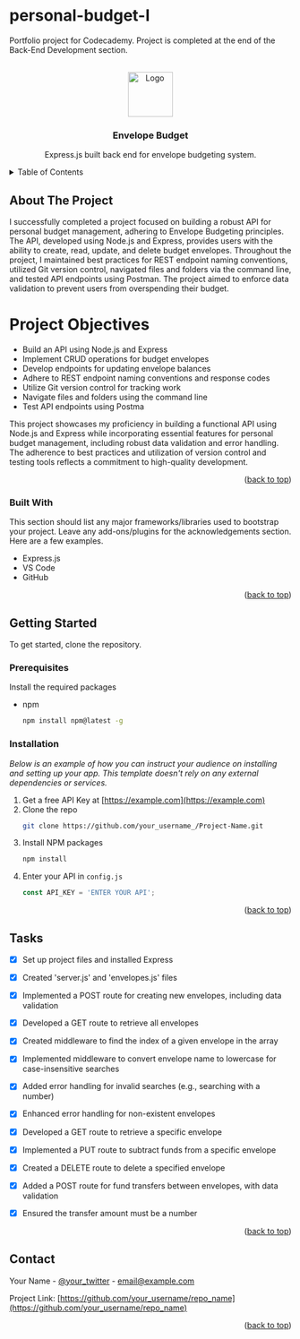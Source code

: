 # personal-budget-I
 Portfolio project for Codecademy. Project is completed at the end of the Back-End Development section.
 
 <!-- PROJECT LOGO -->
<br />
<div align="center">
  <a href="https://github.com/othneildrew/Best-README-Template">
    <img src="images/logo.png" alt="Logo" width="80" height="80">
  </a>

  <h3 align="center">Envelope Budget</h3>

  <p align="center">
    Express.js built back end for envelope budgeting system.
</div>



<!-- TABLE OF CONTENTS -->
<details>
  <summary>Table of Contents</summary>
  <ol>
    <li>
      <a href="#about-the-project">About The Project</a>
      <ul>
        <li><a href="#built-with">Built With</a></li>
      </ul>
    </li>
    <li>
      <a href="#getting-started">Getting Started</a>
      <ul>
        <li><a href="#prerequisites">Prerequisites</a></li>
        <li><a href="#installation">Installation</a></li>
      </ul>
    </li>
    <li><a href="#tasks">Roadmap</a></li>
    <li><a href="#contact">Contact</a></li>
  </ol>
</details>



<!-- ABOUT THE PROJECT -->
## About The Project

I successfully completed a project focused on building a robust API for personal budget management, adhering to Envelope Budgeting principles. The API, developed using Node.js and Express, provides users with the ability to create, read, update, and delete budget envelopes. Throughout the project, I maintained best practices for REST endpoint naming conventions, utilized Git version control, navigated files and folders via the command line, and tested API endpoints using Postman. The project aimed to enforce data validation to prevent users from overspending their budget.

# Project Objectives
* Build an API using Node.js and Express
* Implement CRUD operations for budget envelopes
* Develop endpoints for updating envelope balances
* Adhere to REST endpoint naming conventions and response codes
* Utilize Git version control for tracking work
* Navigate files and folders using the command line
* Test API endpoints using Postma

This project showcases my proficiency in building a functional API using Node.js and Express while incorporating essential features for personal budget management, including robust data validation and error handling. The adherence to best practices and utilization of version control and testing tools reflects a commitment to high-quality development.

<p align="right">(<a href="#readme-top">back to top</a>)</p>



### Built With

This section should list any major frameworks/libraries used to bootstrap your project. Leave any add-ons/plugins for the acknowledgements section. Here are a few examples.

* Express.js
* VS Code
* GitHub

<p align="right">(<a href="#readme-top">back to top</a>)</p>



<!-- GETTING STARTED -->
## Getting Started

To get started, clone the repository.

### Prerequisites

Install the required packages
* npm
  ```sh
  npm install npm@latest -g
  ```

### Installation

_Below is an example of how you can instruct your audience on installing and setting up your app. This template doesn't rely on any external dependencies or services._

1. Get a free API Key at [https://example.com](https://example.com)
2. Clone the repo
   ```sh
   git clone https://github.com/your_username_/Project-Name.git
   ```
3. Install NPM packages
   ```sh
   npm install
   ```
4. Enter your API in `config.js`
   ```js
   const API_KEY = 'ENTER YOUR API';
   ```

<p align="right">(<a href="#readme-top">back to top</a>)</p>




<!-- ROADMAP -->
## Tasks

- [x] Set up project files and installed Express
- [x] Created 'server.js' and 'envelopes.js' files
- [x] Implemented a POST route for creating new envelopes, including data validation
- [x] Developed a GET route to retrieve all envelopes
- [x] Created middleware to find the index of a given envelope in the array
- [x] Implemented middleware to convert envelope name to lowercase for case-insensitive searches
- [x] Added error handling for invalid searches (e.g., searching with a number)
- [x] Enhanced error handling for non-existent envelopes
- [x] Developed a GET route to retrieve a specific envelope
- [x] Implemented a PUT route to subtract funds from a specific envelope
- [x] Created a DELETE route to delete a specified envelope
- [x] Added a POST route for fund transfers between envelopes, with data validation
- [x] Ensured the transfer amount must be a number



<p align="right">(<a href="#readme-top">back to top</a>)</p>




<!-- CONTACT -->
## Contact

Your Name - [@your_twitter](https://twitter.com/your_username) - email@example.com

Project Link: [https://github.com/your_username/repo_name](https://github.com/your_username/repo_name)

<p align="right">(<a href="#readme-top">back to top</a>)</p>